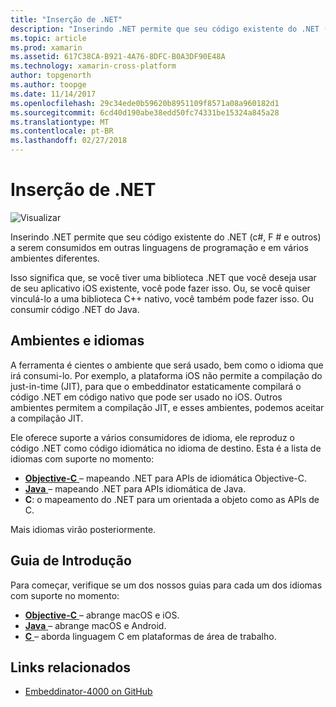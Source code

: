 ```yaml
---
title: "Inserção de .NET"
description: "Inserindo .NET permite que seu código existente do .NET (c#, F # e outros) para ser consumido de outras linguagens de programação"
ms.topic: article
ms.prod: xamarin
ms.assetid: 617C38CA-B921-4A76-8DFC-B0A3DF90E48A
ms.technology: xamarin-cross-platform
author: topgenorth
ms.author: toopge
ms.date: 11/14/2017
ms.openlocfilehash: 29c34ede0b59620b8951109f8571a08a960182d1
ms.sourcegitcommit: 6cd40d190abe38edd50fc74331be15324a845a28
ms.translationtype: MT
ms.contentlocale: pt-BR
ms.lasthandoff: 02/27/2018
---
```

# <a name="net-embedding"></a>Inserção de .NET

![Visualizar](~/media/shared/preview.png)

Inserindo .NET permite que seu código existente do .NET (c#, F # e outros) a serem consumidos em outras linguagens de programação e em vários ambientes diferentes.

Isso significa que, se você tiver uma biblioteca .NET que você deseja usar de seu aplicativo iOS existente, você pode fazer isso.   Ou, se você quiser vinculá-lo a uma biblioteca C++ nativo, você também pode fazer isso.   Ou consumir código .NET do Java.

## <a name="environments-and-languages"></a>Ambientes e idiomas

A ferramenta é cientes o ambiente que será usado, bem como o idioma que irá consumi-lo.   Por exemplo, a plataforma iOS não permite a compilação do just-in-time (JIT), para que o embeddinator estaticamente compilará o código .NET em código nativo que pode ser usado no iOS.  Outros ambientes permitem a compilação JIT, e esses ambientes, podemos aceitar a compilação JIT.

Ele oferece suporte a vários consumidores de idioma, ele reproduz o código .NET como código idiomática no idioma de destino.   Esta é a lista de idiomas com suporte no momento:

- [**Objective-C** ](objective-c/index.md) – mapeando .NET para APIs de idiomática Objective-C.
- [**Java** ](android/index.md) – mapeando .NET para APIs idiomática de Java.
- **C**: o mapeamento do .NET para um orientada a objeto como as APIs de C.

Mais idiomas virão posteriormente.

## <a name="getting-started"></a>Guia de Introdução

Para começar, verifique se um dos nossos guias para cada um dos idiomas com suporte no momento:

- [**Objective-C** ](get-started/objective-c/index.md) – abrange macOS e iOS.
- [**Java** ](get-started/java/index.md) – abrange macOS e Android.
- [**C** ](get-started/c.md) – aborda linguagem C em plataformas de área de trabalho.


## <a name="related-links"></a>Links relacionados

- [Embeddinator-4000 on GitHub](https://github.com/mono/Embeddinator-4000)
